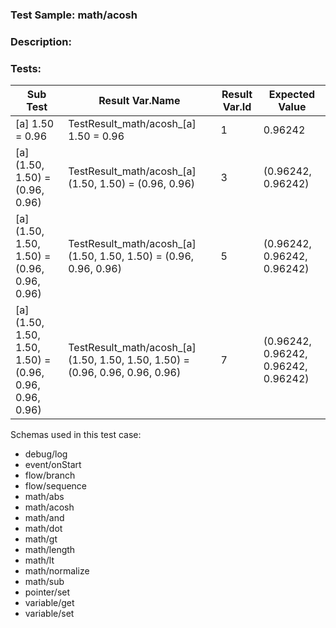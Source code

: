 ### **Test Sample:** math/acosh
### **Description:** 

### Tests:
| Sub Test | Result Var.Name | Result Var.Id | Expected Value
| ----------- | ----------- | ----------- |----------- |
| [a] 1.50 = 0.96 | TestResult_math/acosh_[a] 1.50 = 0.96 | 1 | 0.96242
| [a] (1.50, 1.50) = (0.96, 0.96) | TestResult_math/acosh_[a] (1.50, 1.50) = (0.96, 0.96) | 3 | (0.96242, 0.96242)
| [a] (1.50, 1.50, 1.50) = (0.96, 0.96, 0.96) | TestResult_math/acosh_[a] (1.50, 1.50, 1.50) = (0.96, 0.96, 0.96) | 5 | (0.96242, 0.96242, 0.96242)
| [a] (1.50, 1.50, 1.50, 1.50) = (0.96, 0.96, 0.96, 0.96) | TestResult_math/acosh_[a] (1.50, 1.50, 1.50, 1.50) = (0.96, 0.96, 0.96, 0.96) | 7 | (0.96242, 0.96242, 0.96242, 0.96242)

Schemas used in this test case:
- debug/log
- event/onStart
- flow/branch
- flow/sequence
- math/abs
- math/acosh
- math/and
- math/dot
- math/gt
- math/length
- math/lt
- math/normalize
- math/sub
- pointer/set
- variable/get
- variable/set
